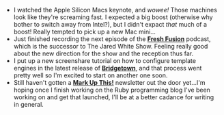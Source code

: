 ---
---

* I watched the Apple Silicon Macs keynote, and *wowee!* Those machines look like they're screaming fast. I expected a big boost (otherwise why bother to switch away from Intel?), but I didn't expact *that* much of a boost! Really tempted to pick up a new Mac mini…
* Just finished recording the next episode of the [**Fresh Fusion**](/podcast) podcast, which is the successor to The Jared White Show. Feeling really good about the new direction for the show and the reception thus far.
* I put up a new screenshare tutorial on how to configure template engines in the latest release of [**Bridgetown**](https://www.bridgetownrb.com), and that process went pretty well so I'm excited to start on another one soon.
* Still haven't gotten a [**Mark Up This!**](/newsletters) newsletter out the door yet…I'm hoping once I finish working on the Ruby programming blog I've been working on and get that launched, I'll be at a better cadance for writing in general.